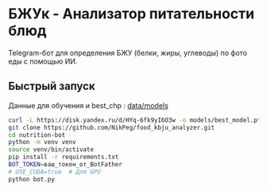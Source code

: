 # БЖУк - Анализатор питательности блюд
Telegram-бот для определения БЖУ (белки, жиры, углеводы) по фото еды с помощью ИИ.

## Быстрый запуск
Данные для обучения и best_chp : [data/models](https://disk.yandex.ru/d/HYq-6fk9yI6O3w)
```bash
curl -L https://disk.yandex.ru/d/HYq-6fk9yI6O3w -o models/best_model.pth
git clone https://github.com/NikPeg/food_kbju_analyzer.git
cd nutrition-bot
python -m venv venv
source venv/bin/activate
pip install -r requirements.txt
BOT_TOKEN=ваш_токен_от_BotFather
# USE_CUDA=true  # Для GPU
python bot.py
